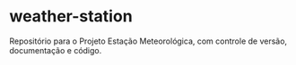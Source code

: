 # weather-station
Repositório para o Projeto Estação Meteorológica, com controle de versão, documentação e código.
